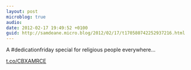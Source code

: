 ```yaml
---
layout: post
microblog: true
audio: 
date: 2012-02-17 19:49:52 +0100
guid: http://samdeane.micro.blog/2012/02/17/t170580742252937216.html
---
```

A #dedicationfriday special for religious people everywhere…

[t.co/CBXAMRCE](http://t.co/CBXAMRCE)
